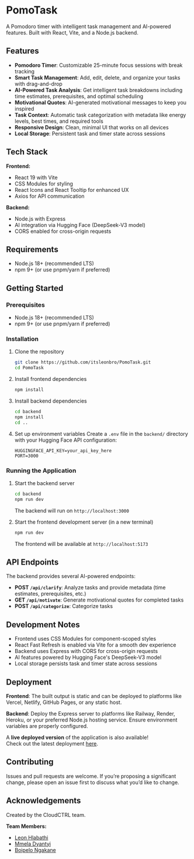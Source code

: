 # PomoTask

A Pomodoro timer with intelligent task management and AI-powered features. Built with React, Vite, and a Node.js backend.

## Features

- **Pomodoro Timer**: Customizable 25-minute focus sessions with break tracking
- **Smart Task Management**: Add, edit, delete, and organize your tasks with drag-and-drop
- **AI-Powered Task Analysis**: Get intelligent task breakdowns including time estimates, prerequisites, and optimal scheduling
- **Motivational Quotes**: AI-generated motivational messages to keep you inspired
- **Task Context**: Automatic task categorization with metadata like energy levels, best times, and required tools
- **Responsive Design**: Clean, minimal UI that works on all devices
- **Local Storage**: Persistent task and timer state across sessions

## Tech Stack

**Frontend:**

- React 19 with Vite
- CSS Modules for styling
- React Icons and React Tooltip for enhanced UX
- Axios for API communication

**Backend:**

- Node.js with Express
- AI integration via Hugging Face (DeepSeek-V3 model)
- CORS enabled for cross-origin requests

## Requirements

- Node.js 18+ (recommended LTS)
- npm 9+ (or use pnpm/yarn if preferred)

## Getting Started

### Prerequisites

- Node.js 18+ (recommended LTS)
- npm 9+ (or use pnpm/yarn if preferred)

### Installation

1. Clone the repository

   ```bash
   git clone https://github.com/itsleonbro/PomoTask.git
   cd PomoTask
   ```

2. Install frontend dependencies

   ```bash
   npm install
   ```

3. Install backend dependencies

   ```bash
   cd backend
   npm install
   cd ..
   ```

4. Set up environment variables
   Create a `.env` file in the `backend/` directory with your Hugging Face API configuration:
   ```
   HUGGINGFACE_API_KEY=your_api_key_here
   PORT=3000
   ```

### Running the Application

1. Start the backend server

   ```bash
   cd backend
   npm run dev
   ```

   The backend will run on `http://localhost:3000`

2. Start the frontend development server (in a new terminal)
   ```bash
   npm run dev
   ```
   The frontend will be available at `http://localhost:5173`

## API Endpoints

The backend provides several AI-powered endpoints:

- **POST `/api/clarify`**: Analyze tasks and provide metadata (time estimates, prerequisites, etc.)
- **GET `/api/motivate`**: Generate motivational quotes for completed tasks
- **POST `/api/categorize`**: Categorize tasks

## Development Notes

- Frontend uses CSS Modules for component-scoped styles
- React Fast Refresh is enabled via Vite for a smooth dev experience
- Backend uses Express with CORS for cross-origin requests
- AI features powered by Hugging Face's DeepSeek-V3 model
- Local storage persists task and timer state across sessions

## Deployment

**Frontend**: The built output is static and can be deployed to platforms like Vercel, Netlify, GitHub Pages, or any static host.

**Backend**: Deploy the Express server to platforms like Railway, Render, Heroku, or your preferred Node.js hosting service. Ensure environment variables are properly configured.

A **live deployed version** of the application is also available!  
Check out the latest deployment [here](https://pomo-task-azure.vercel.app/).

## Contributing

Issues and pull requests are welcome. If you’re proposing a significant change, please open an issue first to discuss what you’d like to change.

## Acknowledgements

Created by the CloudCTRL team.

**Team Members:**

- [Leon Hlabathi](https://github.com/itsleonbro)
- [Mmela Dyantyi](https://github.com/MmelIGaba)
- [Boipelo Ngakane](https://github.com/boipelo-codes)
